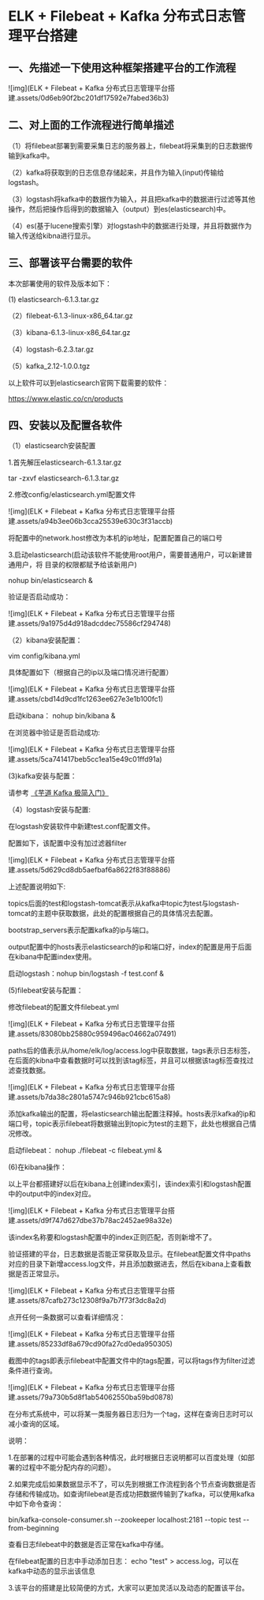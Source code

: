 # ELK + Filebeat + Kafka 分布式日志管理平台搭建



## 一、先描述一下使用这种框架搭建平台的工作流程

![img](ELK + Filebeat + Kafka 分布式日志管理平台搭建.assets/0d6eb90f2bc201df17592e7fabed36b3)



## 二、对上面的工作流程进行简单描述

（1）将filebeat部署到需要采集日志的服务器上，filebeat将采集到的日志数据传输到kafka中。

（2）kafka将获取到的日志信息存储起来，并且作为输入(input)传输给logstash。

（3）logstash将kafka中的数据作为输入，并且把kafka中的数据进行过滤等其他操作，然后把操作后得到的数据输入（output）到es(elasticsearch)中。

（4）es(基于lucene搜索引擎）对logstash中的数据进行处理，并且将数据作为输入传送给kibna进行显示。



## 三、部署该平台需要的软件

本次部署使用的软件及版本如下：

(1) elasticsearch-6.1.3.tar.gz

（2）filebeat-6.1.3-linux-x86_64.tar.gz

（3）kibana-6.1.3-linux-x86_64.tar.gz

（4）logstash-6.2.3.tar.gz

（5）kafka_2.12-1.0.0.tgz

以上软件可以到elasticsearch官网下载需要的软件：

https://www.elastic.co/cn/products



## 四、安装以及配置各软件

（1）elasticsearch安装配置

 1.首先解压elasticsearch-6.1.3.tar.gz

 tar -zxvf elasticsearch-6.1.3.tar.gz

 2.修改config/elasticsearch.yml配置文件

![img](ELK + Filebeat + Kafka 分布式日志管理平台搭建.assets/a94b3ee06b3cca25539e630c3f31accb)

 将配置中的network.host修改为本机的ip地址，配置配置自己的端口号

 3.启动elasticsearch(启动该软件不能使用root用户，需要普通用户，可以新建普通用户，将 目录的权限都赋予给该新用户)

 nohup bin/elasticsearch &

 验证是否启动成功：

![img](ELK + Filebeat + Kafka 分布式日志管理平台搭建.assets/9a1975d4d918adcddec75586cf294748)

（2）kibana安装配置：

 vim config/kibana.yml

 具体配置如下（根据自己的ip以及端口情况进行配置）

![img](ELK + Filebeat + Kafka 分布式日志管理平台搭建.assets/cbd14d9cd1fc1263ee627e3e1b100fc1)

 启动kibana： nohup bin/kibana &

 在浏览器中验证是否启动成功:

![img](ELK + Filebeat + Kafka 分布式日志管理平台搭建.assets/5ca741417beb5cc1ea15e49c01ffd91a)



(3)kafka安装与配置：

请参考 [《芋道 Kafka 极简入门》](http://www.iocoder.cn/Kafka/install/?self)

（4）logstash安装与配置:

在logstash安装软件中新建test.conf配置文件。

配置如下，该配置中没有加过滤器filter

![img](ELK + Filebeat + Kafka 分布式日志管理平台搭建.assets/5d629cd8db5aefbaf6a8622f83f88886)

上述配置说明如下:

topics后面的test和logstash-tomcat表示从kafka中topic为test与logstash-tomcat的主题中获取数据，此处的配置根据自己的具体情况去配置。

bootstrap_servers表示配置kafka的ip与端口。

output配置中的hosts表示elasticsearch的ip和端口好，index的配置是用于后面在kibana中配置index使用。

启动logstash：nohup bin/logstash -f test.conf &

(5)filebeat安装与配置：

修改filebeat的配置文件filebeat.yml

![img](ELK + Filebeat + Kafka 分布式日志管理平台搭建.assets/83080bb25880c959496ac04662a07491)

paths后的值表示从/home/elk/log/access.log中获取数据，tags表示日志标签，在后面的kibna中查看数据时可以找到该tag标签，并且可以根据该tag标签查找过滤查找数据。

![img](ELK + Filebeat + Kafka 分布式日志管理平台搭建.assets/b7da38c2801a5747c946b921cbc615a8)

添加kafka输出的配置，将elasticsearch输出配置注释掉。hosts表示kafka的ip和端口号，topic表示filebeat将数据输出到topic为test的主题下，此处也根据自己情况修改。

启动filebeat： nohup ./filebeat -c filebeat.yml &

(6)在kibana操作：

以上平台都搭建好以后在kibana上创建index索引，该index索引和logstash配置中的output中的index对应。

![img](ELK + Filebeat + Kafka 分布式日志管理平台搭建.assets/d9f747d627dbe37b78ac2452ae98a32e)

该index名称要和logstash配置中的index正则匹配，否则新增不了。

验证搭建的平台，日志数据是否能正常获取及显示。在filebeat配置文件中paths对应的目录下新增access.log文件，并且添加数据进去，然后在kibana上查看数据是否正常显示。

![img](ELK + Filebeat + Kafka 分布式日志管理平台搭建.assets/87cafb273c12308f9a7b7f73f3dc8a2d)

点开任何一条数据可以查看详细情况：

![img](ELK + Filebeat + Kafka 分布式日志管理平台搭建.assets/85233df8a679cd90fa27cd0eda950305)

截图中的tags即表示filebeat中配置文件中的tags配置，可以将tags作为filter过滤条件进行查询。

![img](ELK + Filebeat + Kafka 分布式日志管理平台搭建.assets/79a730b5d8f1ab54062550ba59bd0878)

在分布式系统中，可以将某一类服务器日志归为一个tag，这样在查询日志时可以减小查询的区域。

说明：

1.在部署的过程中可能会遇到各种情况，此时根据日志说明都可以百度处理（如部署的过程中不能分配内存的问题）。

2.如果完成后如果数据显示不了，可以先到根据工作流程到各个节点查询数据是否存储和传输成功。如查询filebeat是否成功把数据传输到了kafka，可以使用kafka中如下命令查询：

bin/kafka-console-consumer.sh --zookeeper localhost:2181 --topic test --from-beginning

查看日志filebeat中的数据是否正常在kafka中存储。

在filebeat配置的日志中手动添加日志： echo "test" > access.log，可以在kafka中动态的显示出该信息

3.该平台的搭建是比较简便的方式，大家可以更加灵活以及动态的配置该平台。

















